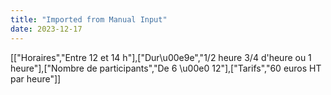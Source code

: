 ```yaml
---
title: "Imported from Manual Input"
date: 2023-12-17
---
```


\[\["Horaires","Entre 12 et 14 h"\],\["Dur\\u00e9e","1/2 heure 3/4 d'heure ou 1 heure"\],\["Nombre de participants","De 6 \\u00e0 12"\],\["Tarifs","60 euros HT par heure"\]\]
